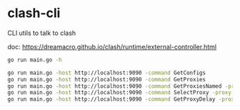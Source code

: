 # clash-cli

CLI utils to talk to clash

doc: https://dreamacro.github.io/clash/runtime/external-controller.html


```sh
go run main.go -h

go run main.go -host http://localhost:9090 -command GetConfigs
go run main.go -host http://localhost:9090 -command GetProxies
go run main.go -host http://localhost:9090 -command GetProxiesNamed -proxy-name Proxy
go run main.go -host http://localhost:9090 -command SelectProxy -proxy-group Proxy -proxy-name "V3-373|香港|x1.5"
go run main.go -host http://localhost:9090 -command GetProxyDelay -proxy-group "Proxy"
```